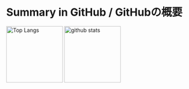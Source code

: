 # Summary in GitHub / GitHubの概要
<!-- [![Top Langs](https://github-readme-stats.vercel.app/api/top-langs/?username={Yoshikawa290036}&layout=compact&theme=onedark)](https://github.com/anuraghazra/github-readme-stats)

[![Anurag's GitHub stats](https://github-readme-stats.vercel.app/api?username={Yoshikawa290036}&theme=onedark&show_icons=true)](https://github.com/anuraghazra/github-readme-stats) -->

<p align="left">
  <img alt="Top Langs" height="150px" src="https://github-readme-stats.vercel.app/api/top-langs/?username=Yoshikawa290036&layout=compact&show_icons=true&theme=onedark" />
  <img alt="github stats" height="150px" src="https://github-readme-stats.vercel.app/api?username=Yoshikawa290036&theme=onedark&show_icons=ture" />
</p>
<!--
[![trophy](https://github-profile-trophy.vercel.app/?username=Yoshikawa290036&theme=onedark&column=7
)](https://github.com/ryo-ma/github-profile-trophy) -->

